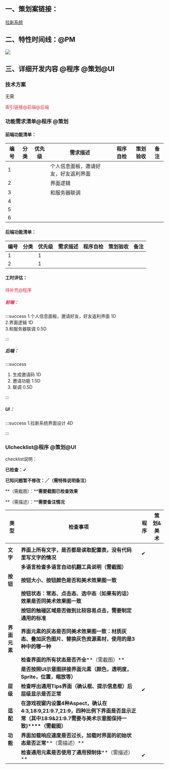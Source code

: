 ## 一、策划案链接：
[拉新系统](https://snh48group.yuque.com/ttk5k0/manpny/dip1xa1khu34cxi5)

## 二、特性时间线：@PM
![](https://cdn.nlark.com/yuque/0/2024/png/48112390/1730950274763-8d60e9fd-724b-4f9c-8cee-e78135988408.png)

## 三、详细开发内容 @程序 @策划@UI
### 技术方案
无需



<font style="color:#DF2A3F;">索引链接@前端@后端</font>

### 功能需求清单@程序 @策划
#### 前端功能清单：
| 编号 | 分类 | 优先级 | 需求描述 | 程序自检 | 策划验收 | 备注 |
| --- | --- | --- | --- | --- | --- | --- |
| 1 |  |  | 个人信息面板，邀请好友，好友返利界面  |  | | |
| 2 |  |  | 界面逻辑 |  | | |
| 3 |  |  | 和服务器联调 |  | | |
| 4 |  |  |  |  | | |
| 5 | |  |  |  | | |
| 6 | |  |  |  | | |


#### 后端功能清单：
| 编号 | 分类 | 优先级 | 需求描述 | 程序自检 | 策划验收 | 备注 |
| --- | --- | --- | --- | --- | --- | --- |
| 1 |  | 1 |  |  | | |
| 2 | | 1 |  |  | | |


#### 工时评估：
<font style="color:#DF2A3F;">待补充@程序</font>

##### <font style="color:#DF2A3F;">前端：</font>
:::success
 1.个人信息面板，邀请好友，好友返利界面 1D  
2.界面逻辑   1D  
3.和服务器联调 0.5D  

:::

##### 后端：
:::success
1. 生成邀请码 1D
2. 邀请功能 1.5D
3. 联调 0.5D

:::

##### UI：
:::success
1.拉新系统界面设计 4D

:::

### UIchecklist@程序 @策划@UI
checklist说明：

**已检查：**✔

**已知问题暂不修改：╱（需特殊说明备注）**

**（需截图）：****需要截图已检查效果**

**（需描述）：****需要备注情况**

| **类型** | **检查事项** | **程序** | **策划&美术** |
| --- | --- | --- | --- |
| | | | |
| **文字** | **界面上所有文字，是否都是读取配置表，没有代码里写文字的情况** | ✔ | |
| | **多语言检查****多语言自动机翻工具说明****（需截图）** | | |
| **按钮** | **按钮大小、按钮颜色是否和美术效果图一致** | | |
| | **按钮状态：常态、点击态、选中态（如果有的话）效果是否同美术效果图一致** | | |
| | **按钮的触碰区域是否做到比较容易点击，需要制定通用的标准** | | |
| **界面元素** | **界面元素的灰态是否同美术效果图一致：材质灰态、叠加灰色图片、替换灰色资源素材，使用的是3种中的哪一种** | | |
| | **检查界面的所有状态是否齐全****（需截图）** | | |
| | **是否按照UI示意图拼接界面元素（颜色，透明度，Sprite，位置，缩放等）** | | |
| **层级** | **检查呼出通用Tips界面（确认框、提示信息框）后层级显示是否正常** | ✔ | |
| **适配** | **在游戏视窗内设置4种Aspect，确认在4:3,18:9,21:9.7,21:9，四种比例下界面是否显示正常（其中18:9&21:9.7需要与美术示意图保持一致)****（需截图）** | | |
| **功能** | **界面加载响应速度是否过长，加载时界面的初始状态是否正常****（需描述）** | | |
| | **检查通用元素是否使用了通用预制体****（需描述）** | ✔ | |






